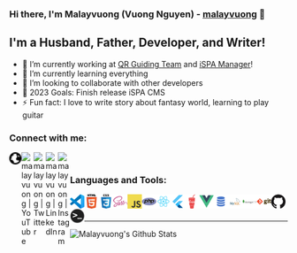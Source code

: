 ### Hi there, I'm Malayvuong (Vuong Nguyen) - [malayvuong][website] 👋

## I'm a Husband, Father, Developer, and Writer!
- 🔭 I’m currently working at [QR Guiding Team][qrguiding] and [iSPA Manager][ispa]!
- 🌱 I’m currently learning everything
- 👯 I’m looking to collaborate with other developers
- 🥅 2023 Goals: Finish release iSPA CMS
- ⚡ Fun fact: I love to write story about fantasy world, learning to play guitar

### Connect with me:

[<img align="left" alt="malayvuong.com" width="22px" src="https://raw.githubusercontent.com/iconic/open-iconic/master/svg/globe.svg" />][website]
[<img align="left" alt="malayvuong | YouTube" width="22px" src="https://cdn.jsdelivr.net/npm/simple-icons@v3/icons/youtube.svg" />][youtube]
[<img align="left" alt="malayvuong | Twitter" width="22px" src="https://cdn.jsdelivr.net/npm/simple-icons@v3/icons/twitter.svg" />][twitter]
[<img align="left" alt="malayvuong | LinkedIn" width="22px" src="https://cdn.jsdelivr.net/npm/simple-icons@v3/icons/linkedin.svg" />][linkedin]
[<img align="left" alt="malayvuong | Instagram" width="22px" src="https://cdn.jsdelivr.net/npm/simple-icons@v3/icons/instagram.svg" />][instagram]

<br />

### Languages and Tools:

[<img align="left" alt="Visual Studio Code" width="26px" src="https://raw.githubusercontent.com/github/explore/80688e429a7d4ef2fca1e82350fe8e3517d3494d/topics/visual-studio-code/visual-studio-code.png" />][webdevplaylist]
[<img align="left" alt="HTML5" width="26px" src="https://raw.githubusercontent.com/github/explore/80688e429a7d4ef2fca1e82350fe8e3517d3494d/topics/html/html.png" />][webdevplaylist]
[<img align="left" alt="CSS3" width="26px" src="https://raw.githubusercontent.com/github/explore/80688e429a7d4ef2fca1e82350fe8e3517d3494d/topics/css/css.png" />][cssplaylist]
[<img align="left" alt="Sass" width="26px" src="https://raw.githubusercontent.com/github/explore/80688e429a7d4ef2fca1e82350fe8e3517d3494d/topics/sass/sass.png" />][cssplaylist]
[<img align="left" alt="JavaScript" width="26px" src="https://raw.githubusercontent.com/github/explore/80688e429a7d4ef2fca1e82350fe8e3517d3494d/topics/javascript/javascript.png" />][jsplaylist]
[<img align="left" alt="PHP" width="26px" src="https://raw.githubusercontent.com/github/explore/80688e429a7d4ef2fca1e82350fe8e3517d3494d/topics/php/php.png" />][jsplaylist]
[<img align="left" alt="React" width="26px" src="https://raw.githubusercontent.com/github/explore/80688e429a7d4ef2fca1e82350fe8e3517d3494d/topics/react/react.png" />][reactplaylist]
[<img align="left" alt="Flutter" width="26px" src="https://raw.githubusercontent.com/github/explore/80688e429a7d4ef2fca1e82350fe8e3517d3494d/topics/flutter/flutter.png" />][jsplaylist]
[<img align="left" alt="Gulp" width="26px" src="https://raw.githubusercontent.com/github/explore/80688e429a7d4ef2fca1e82350fe8e3517d3494d/topics/gulp/gulp.png" />][jsplaylist]
[<img align="left" alt="Vue JS" width="26px" src="https://raw.githubusercontent.com/github/explore/80688e429a7d4ef2fca1e82350fe8e3517d3494d/topics/vue/vue.png" />][webdevplaylist]
[<img align="left" alt="SQL" width="26px" src="https://raw.githubusercontent.com/github/explore/80688e429a7d4ef2fca1e82350fe8e3517d3494d/topics/sql/sql.png" />][webdevplaylist]
[<img align="left" alt="MySQL" width="26px" src="https://raw.githubusercontent.com/github/explore/80688e429a7d4ef2fca1e82350fe8e3517d3494d/topics/mysql/mysql.png" />][webdevplaylist]
[<img align="left" alt="MongoDB" width="26px" src="https://raw.githubusercontent.com/github/explore/80688e429a7d4ef2fca1e82350fe8e3517d3494d/topics/mongodb/mongodb.png" />][webdevplaylist]
[<img align="left" alt="Git" width="26px" src="https://raw.githubusercontent.com/github/explore/80688e429a7d4ef2fca1e82350fe8e3517d3494d/topics/git/git.png" />][webdevplaylist]
[<img align="left" alt="GitHub" width="26px" src="https://raw.githubusercontent.com/github/explore/78df643247d429f6cc873026c0622819ad797942/topics/github/github.png" />][webdevplaylist]
[<img align="left" alt="HTML5" width="26px" src="https://raw.githubusercontent.com/github/explore/80688e429a7d4ef2fca1e82350fe8e3517d3494d/topics/terminal/terminal.png" />][webdevplaylist]

<br />
<br />

---

<img align="left" alt="Malayvuong's Github Stats" src="https://github-readme-stats.vercel.app/api?username=malayvuong&show_icons=true&hide_border=true&count_private=true" />

[website]: https://malayvuong.com
[qrguiding]: https://qrguiding.com
[ispa]: https://ispa.io
[twitter]: https://twitter.com/malayvuong
[youtube]: https://youtube.com/vnmdesign
[instagram]: https://instagram.com/malayvuong
[linkedin]: https://linkedin.com/in/malayvuong
[webdevplaylist]: https://youtube.com/vnmdesign
[jsplaylist]: https://youtube.com/vnmdesign
[cssplaylist]: https://youtube.com/vnmdesign
[reactplaylist]: https://youtube.com/vnmdesign
